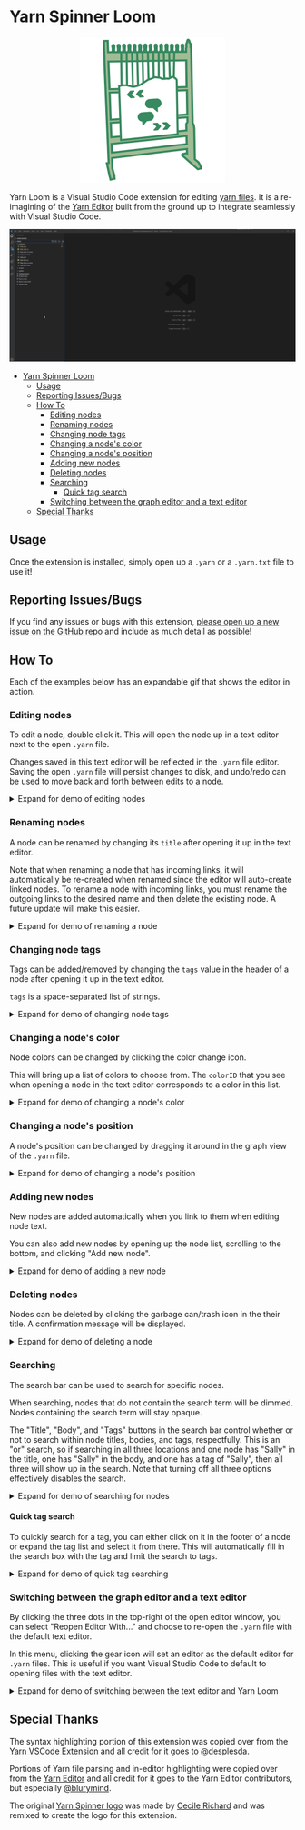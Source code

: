 # Yarn Spinner Loom

<p align="center">
  <img src="./icon.png" alt="Yarn Loom Logo" />
</P>

Yarn Loom is a Visual Studio Code extension for editing [yarn files](https://yarnspinner.dev/). It is a re-imagining of the [Yarn Editor](https://github.com/YarnSpinnerTool/YarnEditor) built from the ground up to integrate seamlessly with Visual Studio Code.

![demo video](https://github.com/TranquilMarmot/YarnLoom/raw/main/images/demo.gif)

- [Yarn Spinner Loom](#yarn-spinner-loom)
  - [Usage](#usage)
  - [Reporting Issues/Bugs](#reporting-issuesbugs)
  - [How To](#how-to)
    - [Editing nodes](#editing-nodes)
    - [Renaming nodes](#renaming-nodes)
    - [Changing node tags](#changing-node-tags)
    - [Changing a node's color](#changing-a-nodes-color)
    - [Changing a node's position](#changing-a-nodes-position)
    - [Adding new nodes](#adding-new-nodes)
    - [Deleting nodes](#deleting-nodes)
    - [Searching](#searching)
      - [Quick tag search](#quick-tag-search)
    - [Switching between the graph editor and a text editor](#switching-between-the-graph-editor-and-a-text-editor)
  - [Special Thanks](#special-thanks)

## Usage

Once the extension is installed, simply open up a `.yarn` or a `.yarn.txt` file to use it!

## Reporting Issues/Bugs

If you find any issues or bugs with this extension, [please open up a new issue on the GitHub repo](https://github.com/TranquilMarmot/YarnLoom/issues/new/choose) and include as much detail as possible!

## How To

Each of the examples below has an expandable gif that shows the editor in action.

### Editing nodes

To edit a node, double click it. This will open the node up in a text editor next to the open `.yarn` file.

Changes saved in this text editor will be reflected in the `.yarn` file editor. Saving the open `.yarn` file will persist changes to disk, and undo/redo can be used to move back and forth between edits to a node.

<details>
  <summary>Expand for demo of editing nodes</summary>
  <img src="https://github.com/TranquilMarmot/YarnLoom/raw/main/images/editing-node.gif" alt="Demo of editing a node" />
</details>

### Renaming nodes

A node can be renamed by changing its `title` after opening it up in the text editor.

Note that when renaming a node that has incoming links, it will automatically be re-created when renamed since the editor will auto-create linked nodes. To rename a node with incoming links, you must rename the outgoing links to the desired name and then delete the existing node. A future update will make this easier.

<details>
  <summary>Expand for demo of renaming a node</summary>
  <img src="https://github.com/TranquilMarmot/YarnLoom/raw/main/images/rename-node.gif" alt="Demo of renaming a node" />
</details>

### Changing node tags

Tags can be added/removed by changing the `tags` value in the header of a node after opening it up in the text editor.

`tags` is a space-separated list of strings.

<details>
  <summary>Expand for demo of changing node tags</summary>
  <img src="https://github.com/TranquilMarmot/YarnLoom/raw/main/images/editing-tags.gif" alt="Demo of editing a node's tags" />
</details>

### Changing a node's color

Node colors can be changed by clicking the color change icon.

This will bring up a list of colors to choose from. The `colorID` that you see when opening a node in the text editor corresponds to a color in this list.

<details>
  <summary>Expand for demo of changing a node's color</summary>
  <img src="https://github.com/TranquilMarmot/YarnLoom/raw/main/images/changing-color.gif" alt="Demo of editing a node's color" />
</details>

### Changing a node's position

A node's position can be changed by dragging it around in the graph view of the `.yarn` file.

<details>
  <summary>Expand for demo of changing a node's position</summary>
  <img src="https://github.com/TranquilMarmot/YarnLoom/raw/main/images/moving-nodes.gif" alt="Demo of move nodes around in the graph editor" />
</details>

### Adding new nodes

New nodes are added automatically when you link to them when editing node text.

You can also add new nodes by opening up the node list, scrolling to the bottom, and clicking "Add new node".

<details>
  <summary>Expand for demo of adding a new node</summary>
  <img src="https://github.com/TranquilMarmot/YarnLoom/raw/main/images/adding-new-node.gif" alt="Demo of adding a new node" />
</details>

### Deleting nodes

Nodes can be deleted by clicking the garbage can/trash icon in the their title. A confirmation message will be displayed.

<details>
  <summary>Expand for demo of deleting a node</summary>
  <img src="https://github.com/TranquilMarmot/YarnLoom/raw/main/images/deleting-node.gif" alt="Demo of deleting a node" />
</details>

### Searching

The search bar can be used to search for specific nodes.

When searching, nodes that do not contain the search term will be dimmed. Nodes containing the search term will stay opaque.

The "Title", "Body", and "Tags" buttons in the search bar control whether or not to search within node titles, bodies, and tags, respectfully. This is an "or" search, so if searching in all three locations and one node has "Sally" in the title, one has "Sally" in the body, and one has a tag of "Sally", then all three will show up in the search. Note that turning off all three options effectively disables the search.

<details>
  <summary>Expand for demo of searching for nodes</summary>
  <img src="https://github.com/TranquilMarmot/YarnLoom/raw/main/images/searching.gif" alt="Demo of searching for nodes" />
</details>

#### Quick tag search

To quickly search for a tag, you can either click on it in the footer of a node or expand the tag list and select it from there. This will automatically fill in the search box with the tag and limit the search to tags.

<details>
  <summary>Expand for demo of quick tag searching</summary>
  <img src="https://github.com/TranquilMarmot/YarnLoom/raw/main/images/quick-tag-search.gif" alt="Demo of quickly searching for tags" />
</details>

### Switching between the graph editor and a text editor

By clicking the three dots in the top-right of the open editor window, you can select "Reopen Editor With..." and choose to re-open the `.yarn` file with the default text editor.

In this menu, clicking the gear icon will set an editor as the default editor for `.yarn` files. This is useful if you want Visual Studio Code to default to opening files with the text editor.

<details>
  <summary>Expand for demo of switching between the text editor and Yarn Loom</summary>
  <img src="https://github.com/TranquilMarmot/YarnLoom/raw/main/images/reopen-with-text-editor.gif" alt="Demo of switching between Yarn Loom and a text editor" />
</details>

## Special Thanks

The syntax highlighting portion of this extension was copied over from the [Yarn VSCode Extension](https://github.com/YarnSpinnerTool/VSCodeExtension) and all credit for it goes to [@desplesda](https://github.com/desplesda).

Portions of Yarn file parsing and in-editor highlighting were copied over from the [Yarn Editor](https://github.com/YarnSpinnerTool/YarnEditor) and all credit for it goes to the Yarn Editor contributors, but especially [@blurymind](https://github.com/blurymind).

The original [Yarn Spinner logo](https://yarnspinner.dev/img/YarnSpinnerLogo.png) was made by [Cecile Richard](https://www.cecile-richard.com/) and was remixed to create the logo for this extension.
